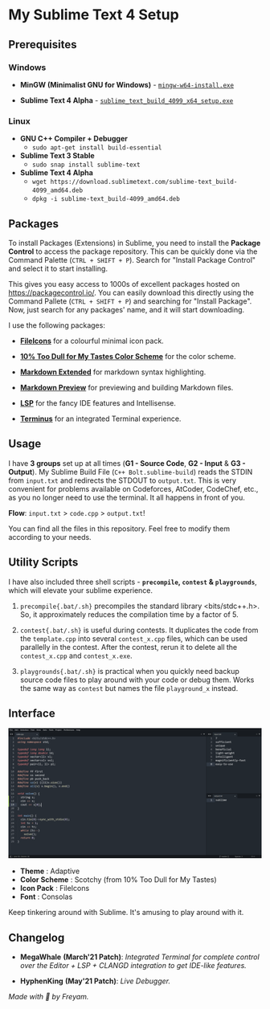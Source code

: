 # My Sublime Text 4 Setup

## Prerequisites
### Windows
* **MinGW (Minimalist GNU for Windows)** - [`mingw-w64-install.exe`](https://sourceforge.net/projects/mingw-w64/files/Toolchains%20targetting%20Win32/Personal%20Builds/mingw-builds/installer/mingw-w64-install.exe/download "Direct Download Link")

* **Sublime Text 4 Alpha** - [`sublime_text_build_4099_x64_setup.exe`](https://download.sublimetext.com/sublime_text_build_4099_x64_setup.exe "Direct Download Link")
### Linux
* **GNU C++ Compiler + Debugger**
    - `sudo apt-get install build-essential`
* **Sublime Text 3 Stable**
    - `sudo snap install sublime-text`
* **Sublime Text 4 Alpha**
    - `wget https://download.sublimetext.com/sublime-text_build-4099_amd64.deb`
    - `dpkg -i sublime-text_build-4099_amd64.deb`

## Packages

To install Packages (Extensions) in Sublime, you need to install the **Package Control** to access the package repository. This can be quickly done via the Command Palette (`CTRL + SHIFT + P`). Search for "Install Package Control" and select it to start installing.

This gives you easy access to 1000s of excellent packages hosted on https://packagecontrol.io/. You can easily download this directly using the Command Pallete (`CTRL + SHIFT + P`) and searching for "Install Package". Now, just search for any packages' name, and it will start downloading.

I use the following packages:

* [**FileIcons**](https://packagecontrol.io/packages/FileIcons "Download Link") for a colourful minimal icon pack.

* [**10% Too Dull for My Tastes Color Scheme**](https://packagecontrol.io/packages/10%25%20Too%20Dull%20for%20My%20Tastes%20Color%20Scheme "Download Link") for the color scheme.

* [**Markdown Extended**](https://packagecontrol.io/packages/Markdown%20Extended "Download Link") for markdown syntax highlighting.

* [**Markdown Preview**](https://packagecontrol.io/packages/MarkdownPreview "Download Link") for previewing and building Markdown files.

* [**LSP**](https://packagecontrol.io/packages/LSP "Download Link") for the fancy IDE features and Intellisense.

* [**Terminus**](https://packagecontrol.io/packages/Terminus "Download Link") for an integrated Terminal experience.

## Usage
I have **3 groups** set up at all times (**G1 - Source Code**, **G2 - Input** & **G3 - Output**). My Sublime Build File (`C++ Bolt.sublime-build`) reads the STDIN from `input.txt` and redirects the STDOUT to `output.txt`. This is very convenient for problems available on Codeforces, AtCoder, CodeChef, etc., as you no longer need to use the terminal. It all happens in front of you.

**Flow**: `input.txt` > `code.cpp` > `output.txt`!

You can find all the files in this repository. Feel free to modify them according to your needs.

## Utility Scripts
I have also included three shell scripts - **`precompile`,  `contest` & `playgrounds`**, which will elevate your sublime experience.

1. `precompile{.bat/.sh}` precompiles the standard library \<bits/stdc++.h\>. So, it approximately reduces the compilation time by a factor of 5.

2. `contest{.bat/.sh}` is useful during contests. It duplicates the code from the `template.cpp` into several `contest_x.cpp` files, which can be used parallelly in the contest. After the contest, rerun it to delete all the `contest_x.cpp` and `contest_x.exe`.

3. `playgrounds{.bat/.sh}` is practical when you quickly need backup source code files to play around with your code or debug them. Works the same way as `contest` but names the file `playground_x` instead.


## Interface

![My Interface](utils/ui.png "My Interface")

* **Theme** : Adaptive
* **Color Scheme** : Scotchy (from 10% Too Dull for My Tastes)
* **Icon Pack** : FileIcons
* **Font** : Consolas

Keep tinkering around with Sublime. It's amusing to play around with it.

## Changelog
* **MegaWhale** **(March'21 Patch)**: *Integrated Terminal for complete control over the Editor + LSP + CLANGD integration to get IDE-like features.*

* **HyphenKing** **(May'21 Patch)**: *Live Debugger.*


*Made with :purple_heart: by Freyam.*